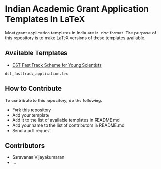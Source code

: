 Indian Academic Grant Application Templates in LaTeX
=================================================

Most grant application templates in India are in .doc format. The purpose of
this repository is to make LaTeX versions of these templates available.

Available Templates
-------------------
  * [DST Fast Track Scheme for Young Scientists](http://www.serc-dst.org/fasttrack.htm)

  `dst_fasttrack_application.tex`

How to Contribute
-----------------
To contribute to this repository, do the following.

  * Fork this repository
  * Add your template
  * Add it to the list of available templates in README.md
  * Add your name to the list of contributors in README.md
  * Send a pull request

Contributors
------------
  * Saravanan Vijayakumaran
  * ...
